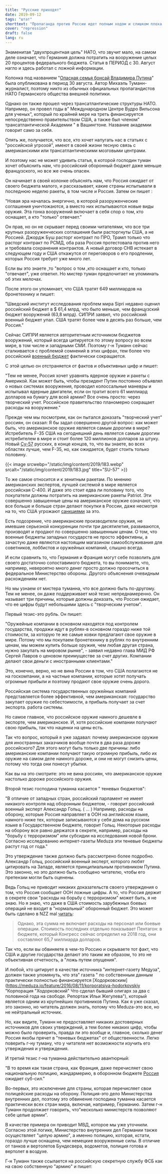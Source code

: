 ```yaml
---
title: "Русские приходят"
date: 2019-09-12
tags: "штат"
shorttext: "Пропаганда против России идет полным ходом и слишком плоха для любых манипуляций и скручиваний."
cover: "repression"
draft: false
lang: ru
---
```


Знаменитая "двухпроцентная цель" НАТО, что звучит мало, на самом деле означает, что Германия должна потратить на вооружение целых 20 процентов федерального бюджета. Статья в ПЕРИОД с 30. Август нагло и здесь работал с ложной информации.

Колонка под названием "[Опасная семья бонсай Владимира Путина](https://www.zeit.de/politik/ausland/2019-08/russland-wettruesten-militaerausgaben-raketentests-usa-europa "Wladimir Putins gefährlicher Bonsai-Haushalt")" была опубликована в период 30 августа. Автор Михаэль Туманн-журналист, поэтому никто из обычных официальных пропагандистов НАТО Германского общества внешней политики.

Однако он также прошел через трансатлантические структуры НАТО. Например, он провел годы в" Международном Центре Вудро Вильсона для ученых", который по крайней мере на треть финансируется непосредственно правительством США, а также был членом" трансатлантической Академии " в Вашингтоне. Название академии говорит само за себя.

Опять же, получается, что все, кто хочет напугать нас в статьях с "российской угрозой", имеют в своей жизни тесную связь с американскими или трансатлантическими мозговыми центрами.

И поэтому нас не может удивить статья, в которой господин туман хочет объяснить нам, что российский оборонный бюджет даже меньше французского, но все же очень опасен.

Он начинает в своей колонке объяснять нам, что Россия ожидает от своего бюджета малого, и рассказывает, какие страны испытывали в последнюю неделю ракеты, в том числе и Россия. Затем он пишет :

"Новая эра началась энергично, в которой разоруженческие соглашения уничтожаются, а вместо них испытываются новые виды оружия. Эта гонка вооружений включает в себя спор о том, кто оснащает, а кто "только" отвечает."

Он прав, но он не скрывает перед своими читателями, что все три крупных разоруженческих соглашения были расторгнуты США, а не Россией. Джордж Буш расторг контракт по ПРО, Трамп только что расторг контракт по РСМД, оба раза Россия протестовала против него и требовала сохранения контрактов. А новый договор СНВ истекает в следующем году и США откажутся от переговоров о его продлении, которых Россия требует уже много лет.

Если вы это знаете ,то "вопрос о том ,кто оснащает и кто, только "отвечает", уже ответил. Но мистер туман предпочитает не упоминать об этих мелочах.

После этого он упоминает, что США тратят 649 миллиардов на бронетехнику и пишет:

"Шведский институт исследования проблем мира Sipri недавно оценил российский бюджет в $ 61,4 млрд, что было меньше, чем французский бюджет вооружений (63,8 млрд). СИПРИ заявил, что российский военный бюджет упал. США тратят более чем в десять раз больше, чем Россия."

Сейчас СИПРИ является авторитетным источником бюджетов вооружений, который всегда цитируется по этому вопросу во всем мире, в том числе и западными СМИ. Поэтому г-н Туманн сейчас сталкивается с проблемой сомнений в этих цифрах, тем более что российский [военный бюджет](https://www.vesti.ru/doc.html?id=3144272&cid=9 "Качество, а не количество: Россия сокращает военные расходы") фактически сокращается.

С этой целью он отстраняется от фактов и объективных цифр и пишет:

"Тем не менее, Россия хочет уравнять ядерное оружие и ракеты с Америкой. Как может быть, чтобы президент Путин постоянно объявлял о новых системах вооружения, проводил колоссальные маневры и испытывал ядерные двигатели, если он тратит всего 61 миллиард долларов на бумагу для всей армии? Все очень просто: через творческий учет. Российское правительство планомерно сокращает расходы на вооружение."

Прежде чем мы посмотрим, как он пытался доказать "творческий учет" россиян, он сказал: Я бы задал совершенно другой вопрос: как может быть, что американское оружие является самым дорогим в мире? Истребитель F-35 США на сегодняшний день является самым дорогим истребителем в мире и стоит более 120 миллионов долларов за штуку. Новый [Су-57](https://www.vesti.ru/doc.html?id=3143838&cid=9 "Поставки Су-57: Россия готова сотрудничать с Турцией") русских, в конце концов, то, что вы знаете, во всех областях лучше, чем F-35, но, как ожидается, будет стоить только половину.

{{< image srcwebp="/static/img/content/2019/183.webp" srcalt="/static/img/content/2019/183.jpg" title="SU-57" >}}

То же самое относится и к зенитным ракетам. По мнению американских экспертов, лучшей системой в мире является российская С-400. И даже это стоит едва ли половину того, что покупатели должны потратить на американские ракеты Patriot. Эти совершенно завышенные цены на американское оружие означают, что все больше и больше стран делают покупки в России, даже несмотря на то, что США угрожают [санкциями](https://www.cnbc.com/2018/11/19/russia-lures-buyers-as-s-400-missile-system-costs-less-than-us-models.html "Russia is luring international arms buyers with a missile system that costs much less than models made by American companies") за это.

Есть подозрение, что американские производители оружия, не имевшие серьезной конкуренции почти три десятилетия, развиваются, производят и продают по совершенно завышенным ценам. О том, что военные бюджеты западных государств не просто эффективны, а зачастую даже являются настоящим магазином самообслуживания для советников, лоббистов и оружейных компаний, слышно всегда.

И если сравнить то, что Германия и Франция могут себе позволить для своего достаточно сопоставимого бюджета, то вы понимаете, что, например, невероятно много денег просто должно просочиться в федеральное Министерство обороны. Другого объяснения очевидным расхождениям нет.

Но мы узнаем от мистера туманна, что все должно быть по-другому. Тем не менее, он даже поддерживает мой тезис непреднамеренно. Он называет три причины, которые должны доказать, что Россия ожидает, что ее цифры будут небольшими здесь с "творческим учетом".

Первый тезис-это рубль. Он пишет:

"Оружейные компании в основном находятся под контролем государства, продажи идут в рублях-в основном гораздо ниже той стоимости, за которую те же самые ковки предлагают свое оружие в мире. Потому что мы покупаем бронетехнику в рублях по внутренним ценам, мы можем купить больше оружия, чем любая другая страна, нужно закупать на мировом рынке", - заявил недавно глава МИД РФ Сергей Лавров о ценовом преимуществе за счет других. Компании делают свои деньги с иностранными клиентами."

Это, конечно, верно, но не вина России в том, что США полагаются не на госкомпании, а на частные компании, которые хотят получать огромные прибыли и поэтому продают свое оружие очень дорого.

Российская система государственных оружейных компаний представляется более эффективной, чем американская: государство закупает оружие по себестоимости, а прибыль получает за счет экспорта. работа системы.

Но самое главное, что российское оружие намного дешевле в экспорте, чем американское. И, хотя российские компании получают свою прибыль, так что наценки на цены есть.

Так что вопрос, который я уже задавал: почему американское оружие для иностранных заказчиков вообще почти в два раза дороже российского? Для этого могут быть только две причины: либо американские компании получают такую огромную прибыль, либо их оружие на самом деле намного дороже, и они не могут снизить цены, потому что тогда они понесут убытки.

Как вы на это смотрите: это не вина россиян, что американское оружие настолько дороже российского оружия.

Второй тезис господина туманна касается " теневых бюджетов":

"В отличие от западных стран, российский парламент не имеет никакого контроля над оборонным бюджетом, - говорит российский военный эксперт Александр Гольц. ( ... ) Например, расходы на оборону, которые Россия направляет в ООН на английском языке, намного ниже тех, которые записываются у себя дома на русском языке в Государственном бюджете, говорит Гольц. Некоторые расходы на оборону все равно держатся в секрете, например, расходы на "борьбу с терроризмом" или субсидии на исследования новой брони. Согласно исследованию интернет-газеты Meduza эти теневые бюджеты растут год от года."

Это утверждение также должно быть рассмотрено более подробно. Александр Гольц, российский военный эксперт, которого любят цитировать на Западе, является принципиальным противником Путина. Это законно, но это должно быть сообщено читателю, чтобы его претензии могли быть оценены.

Ведь Гольц не приводит никаких доказательств своего утверждения о том, что Россия сообщает ООН ложные цифры. А то, что Россия держит в секрете свои "расходы на борьбу с терроризмом" может быть, я не знаю. Но я знаю, что даже в США стоимость зарубежных боевых операций не входит в "нормальный" оборонный бюджет. Это может быть сделано в NZZ mal [читать](https://www.nzz.ch/international/wofuer-das-amerikanische-militaer-700-milliarden-ausgibt-ld.1329461 "Wofür das amerikanische Militär 700 Milliarden ausgibt"):

> Однако, эта сумма не включает расходы на персонал или боевые операции. Стоимость последних отдельно показывает Пентагон: в бюджете, который Конгресс сейчас определил на 2018 год, они составляют 65,7 миллиарда долларов.

Так что, если вы обвиняете в чем-то Россию и скрываете тот факт, что США и другие государства делают это таким же образом, то это не объективная отчетность, а "ложь путем опущения".

И любой, кто цитирует в качестве источника "интернет-газету Медуза", должен также упомянуть, что эта" газета " по собственным данным практически полностью финансируется [Ходорковским](https://meduza.io/feature/2016/08/11/korporatsiya-hodorkovskiy "Корпорация "Ходорковский" Что сделал бывший олигарх за два с половиной года на свободе. Репортаж Ильи Жегулева"), который является одним из крупнейших противников Путина. Как я уже сказал, это законно, но читатель должен знать, потому что Meduza-это все, но не нейтральный источник.

Но, как видите, Туманн не предоставляет никаких достоверных источников для своих утверждений, а тем более никаких цифр, чтобы можно было проверить, правда ли это вообще и, главное, сколько денег Россия якобы прячет в "теневых бюджетах" от общественности. Легко поверить г-ну туману, что у читателя нет возможности изучить его утверждения и утверждения.

И третий тезис г-на туманна действительно авантюрный:

"В то время как такая страна, как Франция, даже перечисляет свою национальную полицию, жандармерию, в оборонном бюджете [Россия](/static/downloads/RAND_RB10014.pdf "Overextending and Unbalancing Russia") ожидает суб-сил."

Во-первых, это исключение для страны, которая перечисляет свои полицейские расходы на оборону. Полиция-это дело Министерства внутренних дел, поэтому это обвинение господина туманна касается практически всех стран мира, включая, например, Германию. Затем г-н Туманн продолжает говорить, что"несколько министерств позволяют себе целые армии".

В качестве примера он приводит МВД, которое мы уже уточнили. Согласно этой логике, Министерство внутренних дел Германии также осуществляет "целую армию", а именно полицию, которая, кстати, гораздо лучше оснащена, чем немецкие вооруженные силы. В отличие от танков и вертолетов Бундесвера, водометов, полиция готова и вертолет в воздухе.

Г-н Туманн также ссылается на российскую секретную службу ФСБ как на свою собственную "армию" и пишет:

